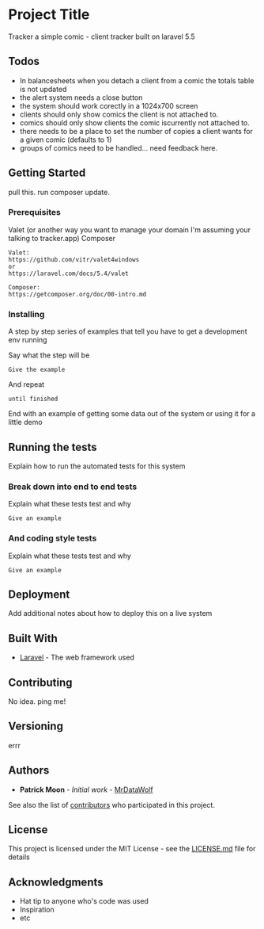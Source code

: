 # Project Title

Tracker a simple comic - client tracker built on laravel 5.5

## Todos

* In balancesheets when you detach a client from a comic the totals table is not updated
* the alert system needs a close button
* the system should work corectly in a 1024x700 screen
* clients should only show comics the client is not attached to.
* comics should only show clients the comic iscurrently not attached to.
* there needs to be a place to set the number of copies a client wants for a given comic (defaults to 1)
* groups of comics need to be handled... need feedback here.

## Getting Started

pull this. run composer update.

### Prerequisites

Valet (or another way you want to manage your domain I'm assuming your talking to tracker.app)
Composer

```
Valet:
https://github.com/vitr/valet4windows
or
https://laravel.com/docs/5.4/valet

Composer:
https://getcomposer.org/doc/00-intro.md
```

### Installing

A step by step series of examples that tell you have to get a development env running

Say what the step will be

```
Give the example
```

And repeat

```
until finished
```

End with an example of getting some data out of the system or using it for a little demo

## Running the tests

Explain how to run the automated tests for this system

### Break down into end to end tests

Explain what these tests test and why

```
Give an example
```

### And coding style tests

Explain what these tests test and why

```
Give an example
```

## Deployment

Add additional notes about how to deploy this on a live system

## Built With

* [Laravel](https://laravel.com/) - The web framework used


## Contributing

No idea. ping me!

## Versioning

errr 

## Authors

* **Patrick Moon** - *Initial work* - [MrDataWolf](https://github.com/mrdatawolf)

See also the list of [contributors](https://github.com/mrdatawolf/tracker/contributors) who participated in this project.

## License

This project is licensed under the MIT License - see the [LICENSE.md](LICENSE.md) file for details

## Acknowledgments

* Hat tip to anyone who's code was used
* Inspiration
* etc
